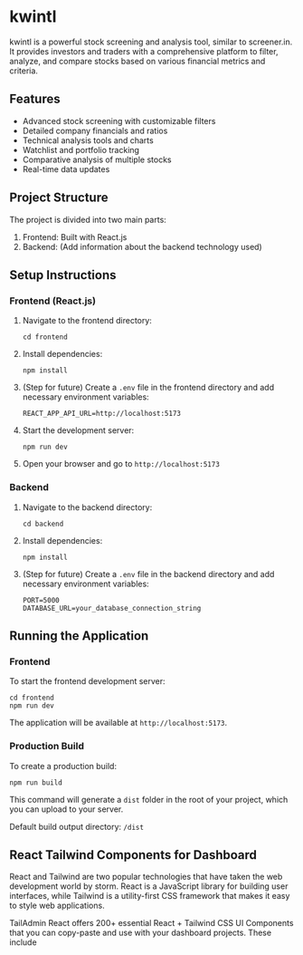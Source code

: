 # kwintl

kwintl is a powerful stock screening and analysis tool, similar to screener.in. It provides investors and traders with a comprehensive platform to filter, analyze, and compare stocks based on various financial metrics and criteria.

## Features

- Advanced stock screening with customizable filters
- Detailed company financials and ratios
- Technical analysis tools and charts
- Watchlist and portfolio tracking
- Comparative analysis of multiple stocks
- Real-time data updates

## Project Structure

The project is divided into two main parts:

1. Frontend: Built with React.js
2. Backend: (Add information about the backend technology used)

## Setup Instructions

### Frontend (React.js)

1. Navigate to the frontend directory:

   ```
   cd frontend
   ```

2. Install dependencies:

   ```
   npm install
   ```

3. (Step for future) Create a `.env` file in the frontend directory and add necessary environment variables:

   ```
   REACT_APP_API_URL=http://localhost:5173
   ```

4. Start the development server:

   ```
   npm run dev
   ```

5. Open your browser and go to `http://localhost:5173`

### Backend

1. Navigate to the backend directory:

   ```
   cd backend
   ```

2. Install dependencies:

   ```
   npm install
   ```

3. (Step for future) Create a `.env` file in the backend directory and add necessary environment variables:
   ```
   PORT=5000
   DATABASE_URL=your_database_connection_string
   ```

## Running the Application

### Frontend

To start the frontend development server:

```
cd frontend
npm run dev
```

The application will be available at `http://localhost:5173`.

### Production Build

To create a production build:

```
npm run build
```

This command will generate a `dist` folder in the root of your project, which you can upload to your server.

Default build output directory: `/dist`

## React Tailwind Components for Dashboard

React and Tailwind are two popular technologies that have taken the web development world by storm. React is a JavaScript library for building user interfaces, while Tailwind is a utility-first CSS framework that makes it easy to style web applications.

TailAdmin React offers 200+ essential React + Tailwind CSS UI Components that you can copy-paste and use with your dashboard projects. These include
